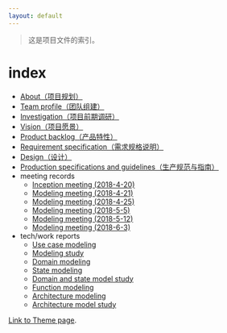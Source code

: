 ```yaml
---
layout: default
---
```


> 这是项目文件的索引。

# index

- [About（项目规划）](./documents/About.html)
- [Team profile（团队组建）](./documents/Team%20Profile.html)
- [Investigation（项目前期调研）](./documents/Investigation.html)
- [Vision（项目愿景）](./documents/Vision.html)
- [Product backlog（产品特性）](./documents/Product%20Backlog.html)
- [Requirement specification（需求规格说明）](./documents/Requirement%20Specification.html)
- [Design（设计）](./documents/Design.html)
- [Production specifications and guidelines（生产规范与指南）](./documents/Production%20Specifications%20and%20Guidelines.html)
- meeting records
    - [Inception meeting (2018-4-20)](./documents/meeting%20records/Inception%20Meeting%20(2018-4-20).html)
    - [Modeling meeting (2018-4-21)](./documents/meeting%20records/Modeling%20Meeting%20(2018-4-21).html)
    - [Modeling meeting (2018-4-25)](./documents/meeting%20records/Modeling%20Meeting%20(2018-4-25).html)
    - [Modeling meeting (2018-5-5)](./documents/meeting%20records/Modeling%20Meeting%20(2018-5-5).html)
    - [Modeling meeting (2018-5-12)](./documents/meeting%20records/Modeling%20Meeting%20(2018-5-12).html)
    - [Modeling meeting (2018-6-3)](./documents/meeting%20records/Modeling%20Meeting%20(2018-6-3).html)
- tech/work reports
    - [Use case modeling](./practice/Use%20Case%20Modeling.html)
    - [Modeling study](./practice/Modeling%20Study.html)
    - [Domain modeling](./practice/Domain%20Modeling.html)
    - [State modeling](./practice/State%20Modeling.html)
    - [Domain and state model study](./practice/Domain%20and%20State%20Model%20Study.html)
    - [Function modeling](./practice/Function%20Modeling.html)
    - [Architecture modeling](./practice/Architecture%20Modeling.html)
    - [Architecture model study](./practice/Architecture%20Model%20Study.html)


[Link to Theme page](./another-page.html).